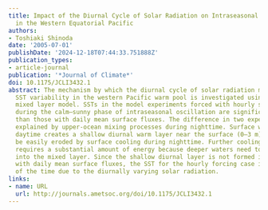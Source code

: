 ```yaml
---
title: Impact of the Diurnal Cycle of Solar Radiation on Intraseasonal SST Variability
  in the Western Equatorial Pacific
authors:
- Toshiaki Shinoda
date: '2005-07-01'
publishDate: '2024-12-18T07:44:33.751888Z'
publication_types:
- article-journal
publication: '*Journal of Climate*'
doi: 10.1175/JCLI3432.1
abstract: The mechanism by which the diurnal cycle of solar radiation modulates intraseasonal
  SST variability in the western Pacific warm pool is investigated using a one-dimensional
  mixed layer model. SSTs in the model experiments forced with hourly surface fluxes
  during the calm–sunny phase of intraseasonal oscillation are significantly warmer
  than those with daily mean surface fluxes. The difference in two experiments is
  explained by upper-ocean mixing processes during nighttime. Surface warming during
  daytime creates a shallow diurnal warm layer near the surface (0–3 m), which can
  be easily eroded by surface cooling during nighttime. Further cooling, however,
  requires a substantial amount of energy because deeper waters need to be entrained
  into the mixed layer. Since the shallow diurnal layer is not formed in the experiment
  with daily mean surface fluxes, the SST for the hourly forcing case is warmer most
  of the time due to the diurnally varying solar radiation.
links:
- name: URL
  url: http://journals.ametsoc.org/doi/10.1175/JCLI3432.1
---
```

